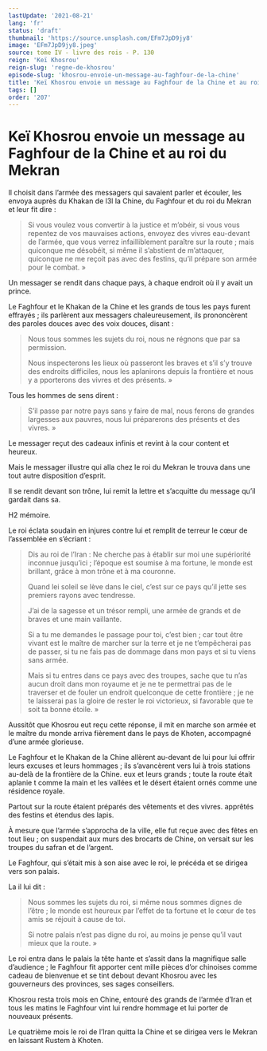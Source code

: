 ```yaml
---
lastUpdate: '2021-08-21'
lang: 'fr'
status: 'draft'
thumbnail: 'https://source.unsplash.com/EFm7JpD9jy8'
image: 'EFm7JpD9jy8.jpeg'
source: tome IV - livre des rois - P. 130
reign: 'Keï Khosrou'
reign-slug: 'regne-de-khosrou'
episode-slug: 'khosrou-envoie-un-message-au-faghfour-de-la-chine'
title: 'Keï Khosrou envoie un message au Faghfour de la Chine et au roi du Mekran | Le Livre des Rois | Shâhnâmeh'
tags: []
order: '207'
---
```


<!-- LTeX: language=fr -->

# Keï Khosrou envoie un message au Faghfour de la Chine et au roi du Mekran

Il choisit dans l’armée des messagers qui savaient parler et écouler, les envoya auprès du Khakan de l3l la Chine, du Faghfour et du roi du Mekran et leur fit dire :

> Si vous voulez vous convertir à la justice et m’obéir, si vous vous repentez de vos mauvaises actions, envoyez des vivres eau-devant de l’armée, que vous verrez infailliblement paraître sur la route ; mais quiconque me désobéit, si même il s’abstient de m’attaquer, quiconque ne me reçoit pas avec des festins, qu’il prépare son armée pour le combat. »

Un messager se rendit dans chaque pays, à chaque endroit où il y avait un prince.

Le Faghfour et le Khakan de la Chine et les grands de tous les pays furent effrayés ; ils parlèrent aux messagers chaleureusement, ils prononcèrent des paroles douces avec des voix douces, disant :

> Nous tous sommes les sujets du roi, nous ne régnons que par sa permission.
>
> Nous inspecterons les lieux où passeront les braves et s’il s’y trouve des endroits difficiles, nous les aplanirons depuis la frontière et nous y a pporterons des vivres et des présents. »

Tous les hommes de sens dirent :

> S’il passe par notre pays sans y faire de mal, nous ferons de grandes largesses aux pauvres, nous lui préparerons des présents et des vivres. »

Le messager reçut des cadeaux infinis et revint à la cour content et heureux.

Mais le messager illustre qui alla chez le roi du Mekran le trouva dans une tout autre disposition d’esprit.

Il se rendit devant son trône, lui remit la lettre et s’acquitte du message qu’il gardait dans sa.

H2 mémoire.

Le roi éclata soudain en injures contre lui et remplit de terreur le cœur de l’assemblée en s’écriant :

> Dis au roi de l’Iran : Ne cherche pas à établir sur moi une supériorité inconnue jusqu’ici ; l’époque est soumise à ma fortune, le monde est brillant, grâce à mon trône et à ma couronne.
>
> Quand lei soleil se lève dans le ciel, c’est sur ce pays qu’il jette ses premiers rayons avec tendresse.
>
> J’ai de la sagesse et un trésor rempli, une armée de grands et de braves et une main vaillante.
>
> Si a tu me demandes le passage pour toi, c’est bien ; car tout être vivant est le maître de marcher sur la terre et je ne t’empêcherai pas de passer, si tu ne fais pas de dommage dans mon pays et si tu viens sans armée.
>
> Mais si tu entres dans ce pays avec des troupes, sache que tu n’as aucun droit dans mon royaume et je ne te permettrai pas de le traverser et de fouler un endroit quelconque de cette frontière ; je ne te laisserai pas la gloire de rester le roi victorieux, si favorable que te soit ta bonne étoile. »

Aussitôt que Khosrou eut reçu cette réponse, il mit en marche son armée et le maître du monde arriva fièrement dans le pays de Khoten, accompagné d’une armée glorieuse.

Le Faghfour et le Khakan de la Chine allèrent au-devant de lui pour lui offrir leurs excuses et leurs hommages ; ils s’avancèrent vers lui à trois stations au-delà de la frontière de la Chine. eux et leurs grands ; toute la route était aplanie t comme la main et les vallées et le désert étaient ornés comme une résidence royale.

Partout sur la route étaient préparés des vêtements et des vivres. apprêtés des festins et étendus des lapis.

À mesure que l’armée s’approcha de la ville, elle fut reçue avec des fêtes en tout lieu ; on suspendait aux murs des brocarts de Chine, on versait sur les troupes du safran et de l’argent.

Le Faghfour, qui s’était mis à son aise avec le roi, le précéda et se dirigea vers son palais.

La il lui dit :

> Nous sommes les sujets du roi, si même nous sommes dignes de l’être ; le monde est heureux par l’effet de ta fortune et le cœur de tes amis se réjouit à cause de toi.
>
> Si notre palais n’est pas digne du roi, au moins je pense qu’il vaut mieux que la route. »

Le roi entra dans le palais la tête hante et s’assit dans la magnifique salle d’audience ; le Faghfour fit apporter cent mille pièces d’or chinoises comme cadeau de bienvenue et se tint debout devant Khosrou avec les gouverneurs des provinces, ses sages conseillers.

Khosrou resta trois mois en Chine, entouré des grands de l’armée d’Iran et tous les matins le Faghfour vint lui rendre hommage et lui porter de nouveaux présents.

Le quatrième mois le roi de l’Iran quitta la Chine et se dirigea vers le Mekran en laissant Rustem à Khoten.
